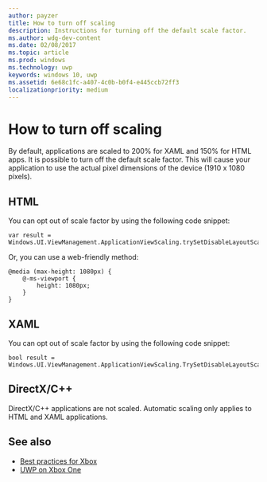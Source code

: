 ```yaml
---
author: payzer
title: How to turn off scaling
description: Instructions for turning off the default scale factor.
ms.author: wdg-dev-content
ms.date: 02/08/2017
ms.topic: article
ms.prod: windows
ms.technology: uwp
keywords: windows 10, uwp
ms.assetid: 6e68c1fc-a407-4c0b-b0f4-e445ccb72ff3
localizationpriority: medium
---
```


# How to turn off scaling   
By default, applications are scaled to 200% for XAML and 150% for HTML apps. It is possible to turn off the default scale factor. This will cause your application to use the actual pixel dimensions of the device (1910 x 1080 pixels).   
   
## HTML   
You can opt out of scale factor by using the following code snippet: 
   
```
var result = Windows.UI.ViewManagement.ApplicationViewScaling.trySetDisableLayoutScaling(true);
```

Or, you can use a web-friendly method:   

```   
@media (max-height: 1080px) {   
    @-ms-viewport {   
        height: 1080px;   
    }   
}   
```

## XAML
You can opt out of scale factor by using the following code snippet:   
   
```
bool result = Windows.UI.ViewManagement.ApplicationViewScaling.TrySetDisableLayoutScaling(true);
```
   
## DirectX/C++   
DirectX/C++ applications are not scaled. Automatic scaling only applies to HTML and XAML applications.  

## See also
- [Best practices for Xbox](tailoring-for-xbox.md)
- [UWP on Xbox One](index.md)
